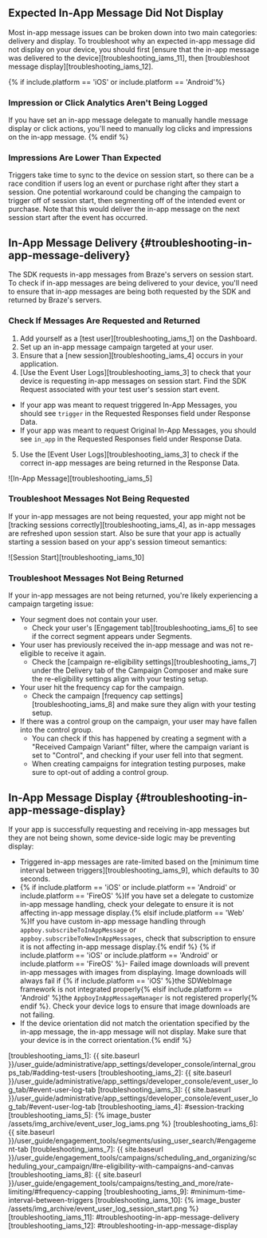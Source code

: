 ## Expected In-App Message Did Not Display

Most in-app message issues can be broken down into two main categories: delivery and display. To troubleshoot why an expected in-app message did not display on your device, you should first [ensure that the in-app message was delivered to the device][troubleshooting_iams_11], then [troubleshoot message display][troubleshooting_iams_12].

{% if include.platform == 'iOS' or include.platform == 'Android'%}

### Impression or Click Analytics Aren't Being Logged

If you have set an in-app message delegate to manually handle message display or click actions, you'll need to manually log clicks and impressions on the in-app message.
{% endif %}

### Impressions Are Lower Than Expected

Triggers take time to sync to the device on session start, so there can be a race condition if users log an event or purchase right after they start a session. One potential workaround could be changing the campaign to trigger off of session start, then segmenting off of the intended event or purchase. Note that this would deliver the in-app message on the next session start after the event has occurred.

## In-App Message Delivery {#troubleshooting-in-app-message-delivery}

The SDK requests in-app messages from Braze's servers on session start. To check if in-app messages are being delivered to your device, you'll need to ensure that in-app messages are being both requested by the SDK and returned by Braze's servers.

### Check If Messages Are Requested and Returned

1. Add yourself as a [test user][troubleshooting_iams_1] on the Dashboard.
2. Set up an in-app message campaign targeted at your user.
3. Ensure that a [new session][troubleshooting_iams_4] occurs in your application.
4. [Use the Event User Logs][troubleshooting_iams_3] to check that your device is requesting in-app messages on session start. Find the SDK Request associated with your test user's session start event.
  - If your app was meant to request triggered In-App Messages, you should see `trigger` in the Requested Responses field under Response Data.
  - If your app was meant to request Original In-App Messages, you should see  `in_app` in the Requested Responses field under Response Data.
5. Use the [Event User Logs][troubleshooting_iams_3] to check if the correct in-app messages are being returned in the Response Data.

![In-App Message][troubleshooting_iams_5]

### Troubleshoot Messages Not Being Requested

If your in-app messages are not being requested, your app might not be [tracking sessions correctly][troubleshooting_iams_4], as in-app messages are refreshed upon session start. Also be sure that your app is actually starting a session based on your app's session timeout semantics:

![Session Start][troubleshooting_iams_10]

### Troubleshoot Messages Not Being Returned

If your in-app messages are not being returned, you're likely experiencing a campaign targeting issue:

- Your segment does not contain your user.
  - Check your user's [Engagement tab][troubleshooting_iams_6] to see if the correct segment appears under Segments.
- Your user has previously received the in-app message and was not re-eligible to receive it again.
  - Check the [campaign re-eligibility settings][troubleshooting_iams_7] under the Delivery tab of the Campaign Composer and make sure the re-eligibility settings align with your testing setup.
- Your user hit the frequency cap for the campaign.
  - Check the campaign [frequency cap settings][troubleshooting_iams_8] and make sure they align with your testing setup.
- If there was a control group on the campaign, your user may have fallen into the control group.
  - You can check if this has happened by creating a segment with a "Received Campaign Variant" filter, where the campaign variant is set to "Control", and checking if your user fell into that segment.
  - When creating campaigns for integration testing purposes, make sure to opt-out of adding a control group.

## In-App Message Display {#troubleshooting-in-app-message-display}

If your app is successfully requesting and receiving in-app messages but they are not being shown, some device-side logic may be preventing display:

- Triggered in-app messages are rate-limited based on the [minimum time interval between triggers][troubleshooting_iams_9], which defaults to 30 seconds.
- {% if include.platform == 'iOS' or include.platform == 'Android' or include.platform == 'FireOS' %}If you have set a delegate to customize in-app message handling, check your delegate to ensure it is not affecting in-app message display.{% elsif include.platform == 'Web' %}If you have custom in-app message handling through `appboy.subscribeToInAppMessage` or `appboy.subscribeToNewInAppMessages`, check that subscription to ensure it is not affecting in-app message display.{% endif %}
{% if include.platform == 'iOS' or include.platform == 'Android' or include.platform == 'FireOS' %}- Failed image downloads will prevent in-app messages with images from displaying. Image downloads will always fail if {% if include.platform == 'iOS' %}the SDWebImage framework is not integrated properly{% elsif include.platform == 'Android' %}the `AppboyInAppMessageManager` is not registered properly{% endif %}. Check your device logs to ensure that image downloads are not failing.
- If the device orientation did not match the orientation specified by the in-app message, the in-app message will not display. Make sure that your device is in the correct orientation.{% endif %}

[troubleshooting_iams_1]: {{ site.baseurl }}/user_guide/administrative/app_settings/developer_console/internal_groups_tab/#adding-test-users
[troubleshooting_iams_2]: {{ site.baseurl }}/user_guide/administrative/app_settings/developer_console/event_user_log_tab/#event-user-log-tab
[troubleshooting_iams_3]: {{ site.baseurl }}/user_guide/administrative/app_settings/developer_console/event_user_log_tab/#event-user-log-tab
[troubleshooting_iams_4]: #session-tracking
[troubleshooting_iams_5]:  {% image_buster /assets/img_archive/event_user_log_iams.png %}
[troubleshooting_iams_6]: {{ site.baseurl }}/user_guide/engagement_tools/segments/using_user_search/#engagement-tab
[troubleshooting_iams_7]: {{ site.baseurl }}/user_guide/engagement_tools/campaigns/scheduling_and_organizing/scheduling_your_campaign/#re-eligibility-with-campaigns-and-canvas
[troubleshooting_iams_8]: {{ site.baseurl }}/user_guide/engagement_tools/campaigns/testing_and_more/rate-limiting/#frequency-capping
[troubleshooting_iams_9]: #minimum-time-interval-between-triggers
[troubleshooting_iams_10]: {% image_buster /assets/img_archive/event_user_log_session_start.png %}
[troubleshooting_iams_11]: #troubleshooting-in-app-message-delivery
[troubleshooting_iams_12]: #troubleshooting-in-app-message-display
